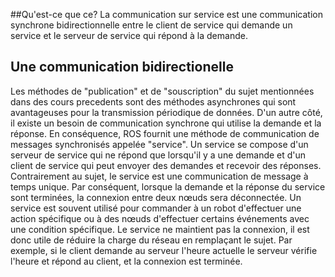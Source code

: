 ##Qu'est-ce que ce?
La communication sur service est une communication synchrone bidirectionnelle entre le client de service qui demande un service et le serveur de service qui répond à la demande. 


## Une communication bidirectionelle


Les méthodes de "publication" et de "souscription" du sujet mentionnées dans des cours precedents sont des méthodes asynchrones qui sont avantageuses pour la transmission périodique de données. D'un autre côté, il existe un besoin de communication synchrone qui utilise la demande et la réponse. En conséquence, ROS fournit une méthode de communication de messages synchronisés appelée "service".
Un service se compose d'un serveur de service qui ne répond que lorsqu'il y a une demande et d'un client de service qui peut envoyer des demandes et recevoir des réponses. Contrairement au sujet, le service est une communication de message à temps unique. Par conséquent, lorsque la demande et la réponse du service sont terminées, la connexion entre deux nœuds sera déconnectée. Un service est souvent utilisé pour commander à un robot d'effectuer une action spécifique ou à des nœuds d'effectuer certains événements avec une condition spécifique. Le service ne maintient pas la connexion, il est donc utile de réduire la charge du réseau en remplaçant le sujet. Par exemple, si le client demande au serveur l'heure actuelle le serveur vérifie l'heure et répond au client, et la connexion est terminée.



